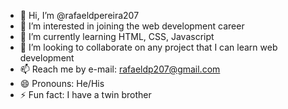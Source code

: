 - 👋 Hi, I’m @rafaeldpereira207
- 👀 I’m interested in joining the web development career
- 🌱 I’m currently learning HTML, CSS, Javascript
- 💞️ I’m looking to collaborate on any project that I can learn web development
- 📫 Reach me by e-mail: rafaeldp207@gmail.com
- 😄 Pronouns: He/His
- ⚡ Fun fact: I have a twin brother

<!---
rafaeldpereira207/rafaeldpereira207 is a ✨ special ✨ repository because its `README.md` (this file) appears on your GitHub profile.
You can click the Preview link to take a look at your changes.
--->
